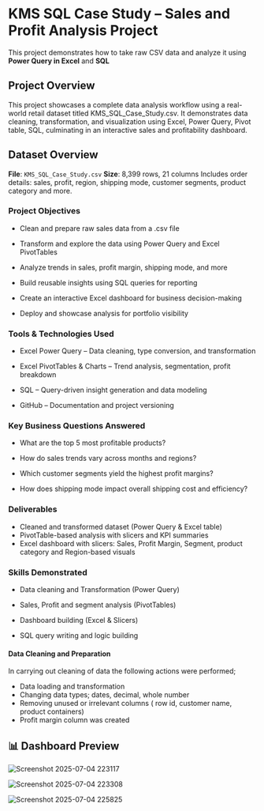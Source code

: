 # KMS SQL Case Study – Sales and Profit Analysis Project

This project demonstrates how to take raw CSV data and analyze it using **Power Query in Excel** and **SQL**

## Project Overview

This project showcases a complete data analysis workflow using a real-world retail dataset titled KMS_SQL_Case_Study.csv. It demonstrates data cleaning, transformation, and visualization using Excel, Power Query, Pivot table, SQL, culminating in an interactive sales and profitability dashboard.

## Dataset Overview

**File**: `KMS_SQL_Case_Study.csv`
**Size**: 8,399 rows, 21 columns
Includes order details: sales, profit, region, shipping mode, customer segments, product category and more.

### Project Objectives

- Clean and prepare raw sales data from a .csv file

- Transform and explore the data using Power Query and Excel PivotTables

- Analyze trends in sales, profit margin, shipping mode, and more

- Build reusable insights using SQL queries for reporting

- Create an interactive Excel dashboard for business decision-making

- Deploy and showcase analysis for portfolio visibility

### Tools & Technologies Used

- Excel Power Query – Data cleaning, type conversion, and transformation

- Excel PivotTables & Charts – Trend analysis, segmentation, profit breakdown

- SQL – Query-driven insight generation and data modeling

- GitHub – Documentation and project versioning

###  Key Business Questions Answered

- What are the top 5 most profitable products?

- How do sales trends vary across months and regions?

- Which customer segments yield the highest profit margins?

- How does shipping mode impact overall shipping cost and efficiency?

### Deliverables

- Cleaned and transformed dataset (Power Query & Excel table)
- PivotTable-based analysis with slicers and KPI summaries
- Excel dashboard with slicers: Sales, Profit Margin, Segment, product category and Region-based visuals

###  Skills Demonstrated

- Data cleaning and Transformation (Power Query)



- Sales, Profit and segment analysis (PivotTables)

- Dashboard building (Excel & Slicers)

- SQL query writing and logic building

#### Data Cleaning and Preparation

In carrying out cleaning of data the following actions were performed;

- Data loading and transformation
- Changing data types; dates, decimal, whole number
- Removing unused or irrelevant columns ( row id, customer name, product containers)
- Profit margin column was created


## 📊 Dashboard Preview




![Screenshot 2025-07-04 223117](https://github.com/user-attachments/assets/44de7aba-927f-4133-a3ac-84c62f43e6e3)


![Screenshot 2025-07-04 223308](https://github.com/user-attachments/assets/f416e205-0cb2-44fc-b398-647ac3a1d6f8)



![Screenshot 2025-07-04 225825](https://github.com/user-attachments/assets/5c823950-3c5f-4e95-8f8d-d1fea6cf0f23)













